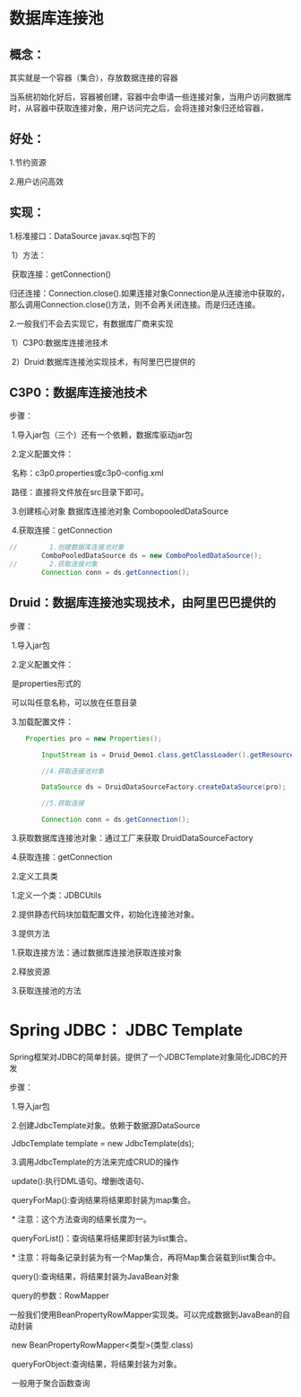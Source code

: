 # 数据库连接池

## 概念：

其实就是一个容器（集合），存放数据连接的容器

当系统初始化好后，容器被创建，容器中会申请一些连接对象，当用户访问数据库时，从容器中获取连接对象，用户访问完之后，会将连接对象归还给容器，

## 好处：

1.节约资源

2.用户访问高效

## 实现：

1.标准接口：DataSource  javax.sql包下的

​	1）方法：

​		获取连接：getConnection()

​		归还连接：Connection.close().如果连接对象Connection是从连接池中获取的，那么调用Connection.close()方法，则不会再关闭连接。而是归还连接。

2.一般我们不会去实现它，有数据库厂商来实现

​	1）C3P0:数据库连接池技术

​	2）Druid:数据库连接池实现技术，有阿里巴巴提供的

## C3P0：数据库连接池技术

步骤：

​	1.导入jar包（三个）还有一个依赖，数据库驱动jar包

​	2.定义配置文件：

​		名称：c3p0.properties或c3p0-config.xml

​		路径：直接将文件放在src目录下即可。

​	3.创建核心对象 数据库连接池对象 CombopooledDataSource

​	4.获取连接：getConnection

```java
//        1.创建数据库连接池对象
        ComboPooledDataSource ds = new ComboPooledDataSource();
//        2.获取连接对象
        Connection conn = ds.getConnection();
```

## Druid：数据库连接池实现技术，由阿里巴巴提供的

步骤：

​	1.导入jar包 

​	2.定义配置文件：

​		是properties形式的

​		可以叫任意名称，可以放在任意目录

​	3.加载配置文件：

```	java
	Properties pro = new Properties();

		InputStream is = Druid_Demo1.class.getClassLoader().getResourceAsStream("druid.properties");pro.load(is);

		//4.获取连接池对象

		DataSource ds = DruidDataSourceFactory.createDataSource(pro);	

		//5.获取连接

		Connection conn = ds.getConnection();

```



​			3.获取数据库连接池对象：通过工厂来获取  DruidDataSourceFactory

​			4.获取连接：getConnection

​		2.定义工具类

​			1.定义一个类：JDBCUtils

​			2.提供静态代码块加载配置文件，初始化连接池对象。

​			3.提供方法

​					1.获取连接方法：通过数据库连接池获取连接对象

​					2.释放资源

​					3.获取连接池的方法				

# Spring JDBC： JDBC Template

Spring框架对JDBC的简单封装。提供了一个JDBCTemplate对象简化JDBC的开发

步骤：

​	1.导入jar包

​	2.创建JdbcTemplate对象。依赖于数据源DataSource

​		JdbcTemplate template = new JdbcTemplate(ds);

​	3.调用JdbcTemplate的方法来完成CRUD的操作

​		update():执行DML语句。增删改语句、

​		queryForMap():查询结果将结果即封装为map集合。

​				* 注意：这个方法查询的结果长度为一。

​		queryForList()：查询结果将结果即封装为list集合。

​				* 注意：将每条记录封装为有一个Map集合，再将Map集合装载到list集合中。

​		query():查询结果，将结果封装为JavaBean对象

​			query的参数：RowMapper

​				一般我们使用BeanPropertyRowMapper实现类。可以完成数据到JavaBean的自动封装

​				new BeanPropertyRowMapper<类型>(类型.class)

​		queryForObject:查询结果，将结果封装为对象。

​			一般用于聚合函数查询